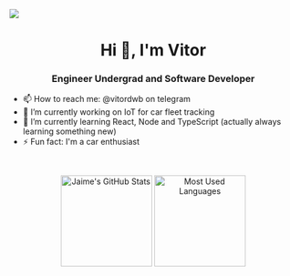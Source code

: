 ![](https://komarev.com/ghpvc/?username=vitordwb&style=flat-square)
<h1 align="center">Hi 👋, I'm Vitor</h1>
<h3 align="center">Engineer Undergrad and Software Developer</h3>

- 📫 How to reach me: @vitordwb on telegram 
- 🔭 I’m currently working on IoT for car fleet tracking
- 🌱 I’m currently learning React, Node and TypeScript (actually always learning something new)
- ⚡ Fun fact: I'm a car enthusiast

<!--
- 👯 I’m looking to collaborate on open source projects
- 🤔 I’m looking for help with Web Development in general
- 💬 Ask me about anything (probably I won't know the answer)
-->

<!-- ![Metrics](https://metrics.lecoq.io/vitordwb) -->
<br>
<!-- <hr>
 -->
<p align="center">
    <img alt="Jaime's GitHub Stats" height="160em"  src="https://github-readme-stats.vercel.app/api?username=vitordwb&show_icons=true&bg_color=00000000&text_color=0366D6&icon_color=339af0&title_color=0366DE&include_all_commits=true">
    <img alt="Most Used Languages" height="160em" src="https://github-readme-stats.vercel.app/api/top-langs/?username=vitordwb&hide=html&layout=compact&theme=prussian&bg_color=00000000&text_color=4078c0&icon_color=339af0&title_color=0366DE&include_all_commits=true">
</p>
